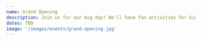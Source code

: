 ```yaml
---
name: Grand Opening
description: Join us for our big day! We'll have fun activities for kids of all ages, an open gym, prizes and more!
dates: TBD
image: '/images/events/grand-opening.jpg'
---
```

